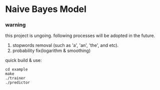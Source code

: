 # Naive Bayes Model

### warning
this project is ungoing. following processes will be adopted in the future.
1. stopwords removal (such as 'a', 'an', 'the', and etc).
2. probability fix(logarithm & smoothing)

quick build & use:
```
cd example
make
./trainer
./predictor
```
